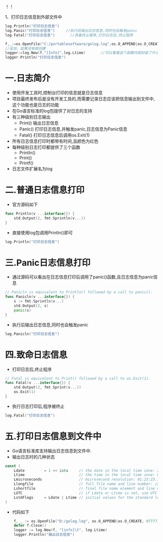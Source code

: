 ！！

1、打印日志信息到外部文件中

```go
log.Println("打印日志信息")
log.Panic("打印日志信息")		//执行后输出日志信息,同时也会触发panic
log.Fatal("打印日志信息")       //具备终止程序,打印日志后,终止程序

f,_:=os.OpenFile("C:/portablesoftware/golog.log",os.O_APPEND|os.O_CREATE,0777)	
//追加，如果没有就创建
logger:=log.New(f,"[Info]",log.Ltime)		//可以看看这个函数内部封装了什么参数
logger.Println("打印日志信息")
```

# 一.日志简介

* 使用开发工具时,控制台打印的信息就是日志信息
* 项目最终发布后是没有开发工具的,而需要记录日志应该把信息输出到文件中,这个功能也是日志的功能
* 在Go语言标准的log包提供了对日志的支持
* 有三种级别日志输出
  * Print() 输出日志信息
  * Panic()  打印日志信息,并触发panic,日志信息为Panic信息
  * Fatal()  打印日志信息后调用os.Exit(1)
* 所有日志信息打印时都带有时间,且颜色为红色
* 每种级别日志打印都提供了三个函数
  * Println()
  * Print()
  * Printf()
* 日志文件扩展名为log
# 二.普通日志信息打印
* 官方源码如下
```go
func Println(v ...interface{}) {
	std.Output(2, fmt.Sprintln(v...))
}
```
* 直接使用log包调用Println()即可
```go
log.Println("打印日志信息")
```
# 三.Panic日志信息打印 
* 通过源码可以看出在日志信息打印后调用了panic()函数,且日志信息为panic信息
```go
// Panicln is equivalent to Println() followed by a call to panic().
func Panicln(v ...interface{}) {
	s := fmt.Sprintln(v...)
	std.Output(2, s)
	panic(s)
}
```
* 执行后输出日志信息,同时也会触发panic
```go
log.Panicln("打印日志信息")
```
# 四.致命日志信息
* 打印日志后,终止程序
```go
// Fatal is equivalent to Print() followed by a call to os.Exit(1).
func Fatal(v ...interface{}) {
	std.Output(2, fmt.Sprint(v...))
	os.Exit(1)
}
```
* 执行日志打印后,程序被终止
```go
log.Fatal("打印日志信息")
```
# 五.打印日志信息到文件中
* Go语言标准库支持输出日志信息到文件中.
* 输出日志时的几种状态
```go
const (
	Ldate         = 1 << iota     // the date in the local time zone: 2009/01/23
	Ltime                         // the time in the local time zone: 01:23:23
	Lmicroseconds                 // microsecond resolution: 01:23:23.123123.  assumes Ltime.
	Llongfile                     // full file name and line number: /a/b/c/d.go:23
	Lshortfile                    // final file name element and line number: d.go:23. overrides Llongfile
	LUTC                          // if Ldate or Ltime is set, use UTC rather than the local time zone
	LstdFlags     = Ldate | Ltime // initial values for the standard logger
)
```
* 代码如下
```go
	f, _ := os.OpenFile("D:/golog.log", os.O_APPEND|os.O_CREATE, 07777)
	defer f.Close()
	logger := log.New(f, "[info]\t", log.Ltime)
	logger.Println("输出日志信息")
```